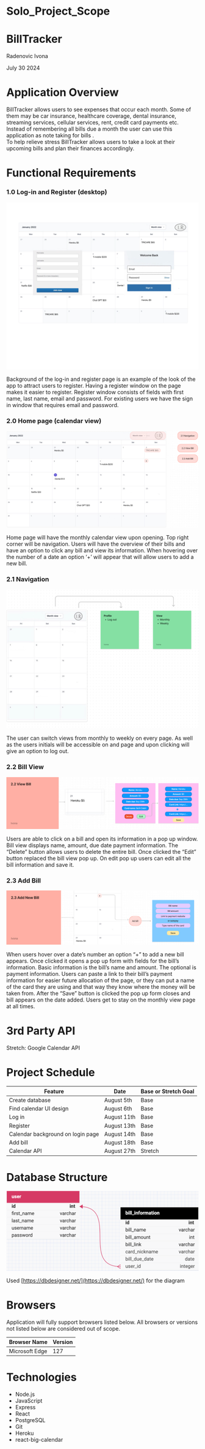 # Solo_Project_Scope

# BillTracker

Radenovic Ivona

July 30 2024

# Application Overview

BillTracker allows users to see expenses that occur each month. Some of them may be car insurance, healthcare coverage, dental insurance, streaming services, cellular services, rent, credit card payments etc. Instead of remembering all bills due a month the user can use this application as note taking for bills .   
To help relieve stress BillTracker allows users to take a look at their upcoming bills and plan their finances accordingly.

# Functional Requirements

### 1.0 Log-in and Register (desktop)

![Log-in and Register](WelcomePage.jpeg)

Background of the log-in and register page is an example of the look of the app to attract users to register. Having a register window on the page makes it easier to register. Register window consists of fields with first name, last name, email and password. For existing users we have the sign in window that requires email and password.

### 2.0 Home page (calendar view)

![Home Page](HomePage.jpg)

Home page will have the monthly calendar view upon opening. Top right corner will be navigation. Users will have the overview of their bills and have an option to click any bill and view its information. When hovering over the number of a date an option ‘+’ will appear that will allow users to add a new bill.

### 2.1 Navigation

![Navigation](Navigation.jpg)

The user can switch views from monthly to weekly on every page. As well as the users initials will be accessible on and page and upon clicking will give an option to log out.  

### 2.2 Bill View

![Bill View](BillView.jpg)

Users are able to click on a bill and open its information in a pop up window. Bill view displays name, amount, due date payment information. The “Delete” button allows users to delete the entire bill. Once clicked the “Edit” button replaced the bill view pop up. On edit pop up users can edit all the bill information and save it.

### 2.3 Add Bill

![Add Bill Future](AddBill.jpg)

When users hover over a date’s number an option “+” to add a new bill appears. Once clicked it opens a pop up form with fields for the bill’s information. Basic information is the bill’s name and amount. The optional is payment information. Users can paste a link to their bill’s payment information for easier future allocation of the page, or they can put a name of the card they are using and that way they know where the money will be taken from. After the “Save” button is clicked the pop up form closes and bill appears on the date added. Users get to stay on the monthly view page at all times.

# 3rd Party API

Stretch: Google Calendar API

# Project Schedule

| Feature | Date | Base or Stretch Goal |
| ----- | ----- | ----- |
| Create database | August 5th | Base |
| Find calendar UI design | August 6th | Base |
| Log in | August 11th | Base |
| Register | August 13th | Base |
| Calendar background on login page | August 14th | Base |
| Add bill  | August 18th | Base |
| Calendar API | August 27th | Stretch |

# Database Structure

![Database Structure](DatabaseStructure.png)

Used [https://dbdesigner.net/](https://dbdesigner.net/) for the diagram

# Browsers

Application will fully support browsers listed below. All browsers or versions not listed below are considered out of scope.

| Browser Name | Version |
| :---- | :---- |
| Microsoft Edge | 127 |

# Technologies

* Node.js
* JavaScript
* Express
* React
* PostgreSQL
* Git
* Heroku
* react-big-calendar



